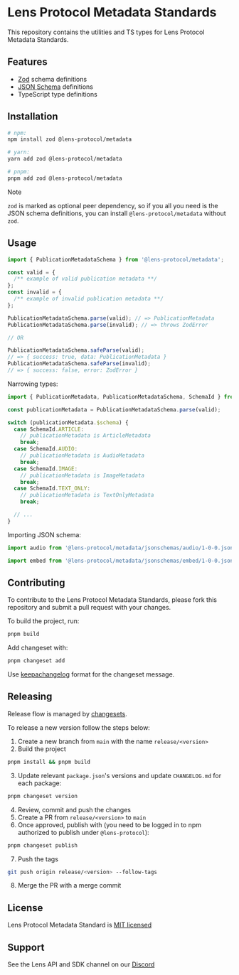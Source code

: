 # Lens Protocol Metadata Standards

This repository contains the utilities and TS types for Lens Protocol Metadata Standards.

## Features

- [Zod](https://zod.dev/) schema definitions
- [JSON Schema](https://json-schema.org/) definitions
- TypeScript type definitions

## Installation

```bash
# npm:
npm install zod @lens-protocol/metadata

# yarn:
yarn add zod @lens-protocol/metadata

# pnpm:
pnpm add zod @lens-protocol/metadata
```

> [!NOTE]  
> `zod` is marked as optional peer dependency, so if you all you need is the JSON schema definitions, you can install `@lens-protocol/metadata` without `zod`.

## Usage

```typescript
import { PublicationMetadataSchema } from '@lens-protocol/metadata';

const valid = {
  /** example of valid publication metadata **/
};
const invalid = {
  /** example of invalid publication metadata **/
};

PublicationMetadataSchema.parse(valid); // => PublicationMetadata
PublicationMetadataSchema.parse(invalid); // => throws ZodError

// OR

PublicationMetadataSchema.safeParse(valid);
// => { success: true, data: PublicationMetadata }
PublicationMetadataSchema.safeParse(invalid);
// => { success: false, error: ZodError }
```

Narrowing types:

```typescript
import { PublicationMetadata, PublicationMetadataSchema, SchemaId } from '@lens-protocol/metadata';

const publicationMetadata = PublicationMetadataSchema.parse(valid);

switch (publicationMetadata.$schema) {
  case SchemaId.ARTICLE:
    // publicationMetadata is ArticleMetadata
    break;
  case SchemaId.AUDIO:
    // publicationMetadata is AudioMetadata
    break;
  case SchemaId.IMAGE:
    // publicationMetadata is ImageMetadata
    break;
  case SchemaId.TEXT_ONLY:
    // publicationMetadata is TextOnlyMetadata
    break;

  // ...
}
```

Importing JSON schema:

```typescript
import audio from '@lens-protocol/metadata/jsonschemas/audio/1-0-0.json' assert { type: 'json' };

import embed from '@lens-protocol/metadata/jsonschemas/embed/1-0-0.json' assert { type: 'json' };
```

## Contributing

To contribute to the Lens Protocol Metadata Standards, please fork this repository and submit a pull request with your changes.

To build the project, run:

```bash
pnpm build
```

Add changeset with:

```bash
pnpm changeset add
```

Use [keepachangelog](https://keepachangelog.com/en/1.0.0/) format for the changeset message.

## Releasing

Release flow is managed by [changesets](https://github.com/changesets/changesets).

To release a new version follow the steps below:

1. Create a new branch from `main` with the name `release/<version>`
2. Build the project

```bash
pnpm install && pnpm build
```

3. Update relevant `package.json`'s versions and update `CHANGELOG.md` for each package:

```bash
pnpm changeset version
```

4. Review, commit and push the changes
5. Create a PR from `release/<version>` to `main`
6. Once approved, publish with (you need to be logged in to npm authorized to publish under `@lens-protocol`):

```bash
pnpm changeset publish
```

7. Push the tags

```bash
git push origin release/<version> --follow-tags
```

8. Merge the PR with a merge commit

## License

Lens Protocol Metadata Standard is [MIT licensed](./LICENSE)

## Support

See the Lens API and SDK channel on our [Discord](https://discord.gg/lensprotocol)
